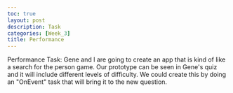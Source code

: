 ```yaml
---
toc: true
layout: post
description: Task
categories: [Week_3]
title: Performance
---
```


Performance Task:
Gene and I are going to create an app that is kind of like a search for the person game. Our prototype can be seen in Gene's quiz and it will include different levels of difficulty. We could create this by doing an "OnEvent" task that will bring it to the new question.